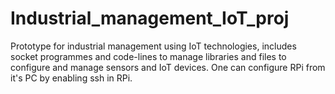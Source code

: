 # Industrial_management_IoT_proj
Prototype for industrial management using IoT technologies, includes socket programmes and code-lines to manage libraries and files to configure and manage sensors and IoT devices.
One can configure RPi from it's PC by enabling ssh in RPi.
